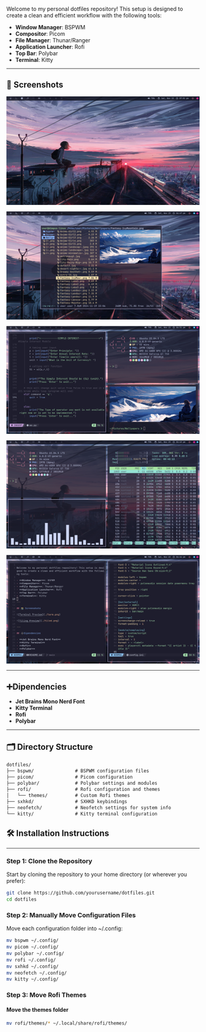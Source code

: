 
Welcome to my personal dotfiles repository! This setup is designed to create a clean and efficient workflow with the following tools:

- **Window Manager**: BSPWM
- **Compositor**: Picom
- **File Manager**: Thunar/Ranger
- **Application Launcher**: Rofi
- **Top Bar**: Polybar
- **Terminal**: Kitty

---

## 📸 Screenshots

![Desktop](./desktop.png)

![Terminal Preview](./term.png)

![Tiling Preview](./tiled.png)

![Tilling 2](./2.png)

![Tilling 3](./3.png)

---

## ➕Dipendencies

- **Jet Brains Mono Nerd Font**
- **Kitty Terminal**
- **Rofi**
- **Polybar**

---

## 🗂️ Directory Structure

```plaintext
dotfiles/
├── bspwm/               # BSPWM configuration files
├── picom/               # Picom configuration
├── polybar/             # Polybar settings and modules
├── rofi/                # Rofi configuration and themes
│   └── themes/          # Custom Rofi themes
├── sxhkd/               # SXHKD keybindings
├── neofetch/            # Neofetch settings for system info
└── kitty/               # Kitty terminal configuration
```
## 🛠️ Installation Instructions
-----------------------------

### Step 1: Clone the Repository

Start by cloning the repository to your home directory (or wherever you prefer):

```bash
git clone https://github.com/yourusername/dotfiles.git
cd dotfiles
```
### Step 2: Manually Move Configuration Files

Move each configuration folder into ~/.config:

```bash
mv bspwm ~/.config/
mv picom ~/.config/
mv polybar ~/.config/
mv rofi ~/.config/
mv sxhkd ~/.config/
mv neofetch ~/.config/
mv kitty ~/.config/
```

### Step 3: Move Rofi Themes


#### Move the themes folder
```bash
mv rofi/themes/* ~/.local/share/rofi/themes/
```
 
